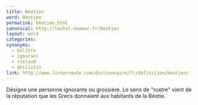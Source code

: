 ```yaml
---
title: Béotien
word: Béotien
permalink: beotien.html
canonical: http://lachal.neamar.fr/Beotien
layout: word
categories:
synonyms:
  - bélître
  - ignorant
  - rustaud
  - philistin
link: http://www.linternaute.com/dictionnaire/fr/definition/beotien/
---
```


Désigne une personne ignorante ou grossière.
Le sens de "rustre" vient de la réputation que les Grecs donnaient aux habitants de la Béotie.

